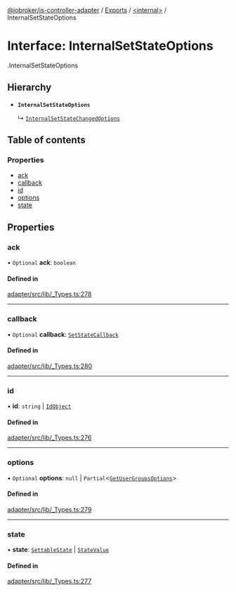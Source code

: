 [@iobroker/js-controller-adapter](../README.md) / [Exports](../modules.md) / [<internal\>](../modules/internal_.md) / InternalSetStateOptions

# Interface: InternalSetStateOptions

[<internal>](../modules/internal_.md).InternalSetStateOptions

## Hierarchy

- **`InternalSetStateOptions`**

  ↳ [`InternalSetStateChangedOptions`](internal_.InternalSetStateChangedOptions.md)

## Table of contents

### Properties

- [ack](internal_.InternalSetStateOptions.md#ack)
- [callback](internal_.InternalSetStateOptions.md#callback)
- [id](internal_.InternalSetStateOptions.md#id)
- [options](internal_.InternalSetStateOptions.md#options)
- [state](internal_.InternalSetStateOptions.md#state)

## Properties

### ack

• `Optional` **ack**: `boolean`

#### Defined in

[adapter/src/lib/_Types.ts:278](https://github.com/ioBroker/ioBroker.js-controller/blob/4e8e77e4/packages/adapter/src/lib/_Types.ts#L278)

___

### callback

• `Optional` **callback**: [`SetStateCallback`](../modules/internal_.md#setstatecallback)

#### Defined in

[adapter/src/lib/_Types.ts:280](https://github.com/ioBroker/ioBroker.js-controller/blob/4e8e77e4/packages/adapter/src/lib/_Types.ts#L280)

___

### id

• **id**: `string` \| [`IdObject`](internal_.IdObject.md)

#### Defined in

[adapter/src/lib/_Types.ts:276](https://github.com/ioBroker/ioBroker.js-controller/blob/4e8e77e4/packages/adapter/src/lib/_Types.ts#L276)

___

### options

• `Optional` **options**: ``null`` \| `Partial`<[`GetUserGroupsOptions`](internal_.GetUserGroupsOptions.md)\>

#### Defined in

[adapter/src/lib/_Types.ts:279](https://github.com/ioBroker/ioBroker.js-controller/blob/4e8e77e4/packages/adapter/src/lib/_Types.ts#L279)

___

### state

• **state**: [`SettableState`](../modules/internal_.md#settablestate) \| [`StateValue`](../modules/internal_.md#statevalue)

#### Defined in

[adapter/src/lib/_Types.ts:277](https://github.com/ioBroker/ioBroker.js-controller/blob/4e8e77e4/packages/adapter/src/lib/_Types.ts#L277)
